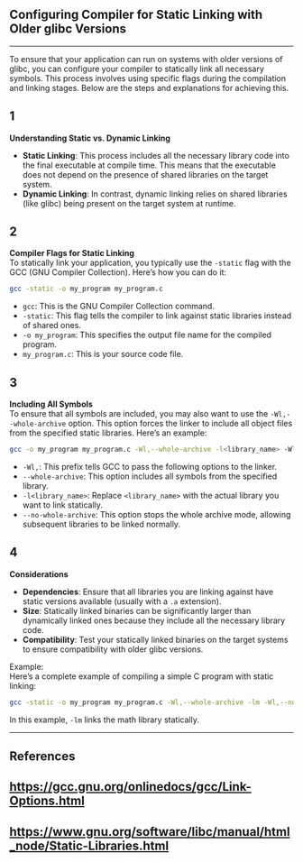 ## Configuring Compiler for Static Linking with Older glibc Versions
---  
To ensure that your application can run on systems with older versions of glibc, you can configure your compiler to statically link all necessary symbols. This process involves using specific flags during the compilation and linking stages. Below are the steps and explanations for achieving this.

1  
---  
**Understanding Static vs. Dynamic Linking**  
- **Static Linking**: This process includes all the necessary library code into the final executable at compile time. This means that the executable does not depend on the presence of shared libraries on the target system.
- **Dynamic Linking**: In contrast, dynamic linking relies on shared libraries (like glibc) being present on the target system at runtime.

2  
---  
**Compiler Flags for Static Linking**  
To statically link your application, you typically use the `-static` flag with the GCC (GNU Compiler Collection). Here’s how you can do it:

```bash
gcc -static -o my_program my_program.c
```
- `gcc`: This is the GNU Compiler Collection command.
- `-static`: This flag tells the compiler to link against static libraries instead of shared ones.
- `-o my_program`: This specifies the output file name for the compiled program.
- `my_program.c`: This is your source code file.

3  
---  
**Including All Symbols**  
To ensure that all symbols are included, you may also want to use the `-Wl,--whole-archive` option. This option forces the linker to include all object files from the specified static libraries. Here’s an example:

```bash
gcc -o my_program my_program.c -Wl,--whole-archive -l<library_name> -Wl,--no-whole-archive
```
- `-Wl,`: This prefix tells GCC to pass the following options to the linker.
- `--whole-archive`: This option includes all symbols from the specified library.
- `-l<library_name>`: Replace `<library_name>` with the actual library you want to link statically.
- `--no-whole-archive`: This option stops the whole archive mode, allowing subsequent libraries to be linked normally.

4  
---  
**Considerations**  
- **Dependencies**: Ensure that all libraries you are linking against have static versions available (usually with a `.a` extension).
- **Size**: Statically linked binaries can be significantly larger than dynamically linked ones because they include all the necessary library code.
- **Compatibility**: Test your statically linked binaries on the target systems to ensure compatibility with older glibc versions.

Example:  
Here’s a complete example of compiling a simple C program with static linking:

```bash
gcc -static -o my_program my_program.c -Wl,--whole-archive -lm -Wl,--no-whole-archive
```
In this example, `-lm` links the math library statically.

---  
## References  
## https://gcc.gnu.org/onlinedocs/gcc/Link-Options.html  
## https://www.gnu.org/software/libc/manual/html_node/Static-Libraries.html  